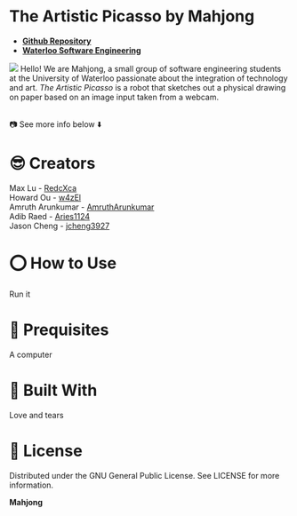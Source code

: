 # The Artistic Picasso by Mahjong
* [**Github Repository**](https://github.com/w4zEl/ArtificialPicasso)
* [**Waterloo Software Engineering**](https://uwaterloo.ca/future-students/programs/software-engineering)

![](https://i.imgur.com/3HFtfFP.png)
Hello! We are Mahjong, a small group of software engineering students at the University of Waterloo passionate about the integration of technology and art. *The Artistic Picasso* is a robot that sketches out a physical drawing on paper based on an image input taken from a webcam.

<br>📷 See more info below ⬇️

# **😎 Creators**
Max Lu - [RedcXca](https://github.com/RedcXca)
<br>
Howard Ou - [w4zEl](https://github.com/w4zEl)
<br>
Amruth Arunkumar - [AmruthArunkumar](https://github.com/AmruthArunkumar)
<br>
Adib Raed - [Aries1124](https://github.com/Aries1124)
<br>
Jason Cheng - [jcheng3927](https://github.com/jcheng3927)

# **⭕ How to Use**
Run it

# **🥁 Prequisites**
A computer

# **🍎 Built With**
Love and tears

# **🎹 License**
Distributed under the GNU General Public License. See LICENSE for more information.

**Mahjong**
